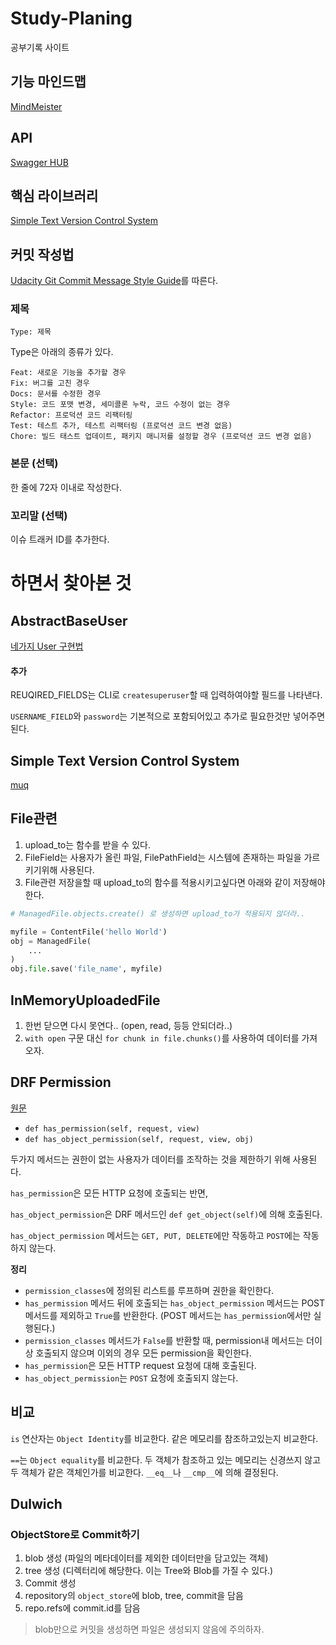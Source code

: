 # Study-Planing
공부기록 사이트

## 기능 마인드맵
[MindMeister](https://www.mindmeister.com/1208278042?t=ZaUE9Qsx9R)

## API

[Swagger HUB]()

## 핵심 라이브러리
[Simple Text Version Control System](https://github.com/KapiteinRo/muq)

## 커밋 작성법

[Udacity Git Commit Message Style Guide](https://udacity.github.io/git-styleguide/)를 따른다.

### 제목 

`Type: 제목`

Type은 아래의 종류가 있다.

```text
Feat: 새로운 기능을 추가할 경우
Fix: 버그를 고친 경우
Docs: 문서를 수정한 경우
Style: 코드 포맷 변경, 세미콜론 누락, 코드 수정이 없는 경우
Refactor: 프로덕션 코드 리팩터링
Test: 테스트 추가, 테스트 리팩터링 (프로덕션 코드 변경 없음)
Chore: 빌드 태스트 업데이트, 패키지 매니저를 설정할 경우 (프로덕션 코드 변경 없음)
```

### 본문 (선택)

한 줄에 72자 이내로 작성한다.

### 꼬리말 (선택)

이슈 트래커 ID를 추가한다.

# 하면서 찾아본 것

## AbstractBaseUser

[네가지 User 구현법](https://simpleisbetterthancomplex.com/tutorial/2016/07/22/how-to-extend-django-user-model.html#abstractbaseuser)

#### 추가

REUQIRED_FIELDS는 CLI로 `createsuperuser`할 때 입력하여야할 필드를 나타낸다.

`USERNAME_FIELD`와 `password`는 기본적으로 포함되어있고 추가로 필요한것만 넣어주면 된다.



## Simple Text Version Control System

[muq](https://github.com/KapiteinRo/muq)



## File관련

1. upload_to는 함수를 받을 수 있다.
2. FileField는 사용자가 올린 파일, FilePathField는 시스템에 존재하는 파일을 가르키기위해 사용된다.
3. File관련 저장을할 때 upload_to의 함수를 적용시키고싶다면 아래와 같이 저장해야한다.

```python
# ManagedFile.objects.create() 로 생성하면 upload_to가 적용되지 않더라..

myfile = ContentFile('hello World')
obj = ManagedFile(
	...
)
obj.file.save('file_name', myfile)
```



## InMemoryUploadedFile

1. 한번 닫으면 다시 못연다.. (open, read, 등등 안되더라..)
2. `with open` 구문 대신 `for chunk in file.chunks()`를 사용하여 데이터를 가져오자.



## DRF Permission

[원문](https://stackoverflow.com/a/49626193/9583961)

- `def has_permission(self, request, view)`
- `def has_object_permission(self, request, view, obj)`

두가지 메서드는 권한이 없는 사용자가 데이터를 조작하는 것을 제한하기 위해 사용된다.

`has_permission`은 모든 HTTP 요청에 호출되는 반면,

`has_object_permission`은 DRF 메서드인 `def get_object(self)`에 의해 호출된다.

`has_object_permission` 메서드는 `GET, PUT, DELETE`에만 작동하고 `POST`에는 작동하지 않는다.



__정리__

- `permission_classes`에 정의된 리스트를 루프하며 권한을 확인한다.
- `has_permission` 메서드 뒤에 호출되는 `has_object_permission` 메서드는 POST 메서드를 제외하고 `True`를 반환한다. (POST 메서드는 `has_permission`에서만 실행된다.)
- `permission_classes` 메서드가 `False`를 반환할 때, permission내 메서드는 더이상 호출되지 않으며 이외의 경우 모든 permission을 확인한다.
- `has_permission`은 모든 HTTP request 요청에 대해 호출된다.
- `has_object_permission`는 `POST` 요청에 호출되지 않는다.



## 비교

`is` 연산자는 `Object Identity`를 비교한다. 같은 메모리를 참조하고있는지 비교한다.

`==`는 `Object equality`를 비교한다. 두 객체가 참조하고 있는 메모리는 신경쓰지 않고 두 객체가 같은 객체인가를 비교한다. `__eq__`나 `__cmp__`에 의해 결정된다.



## Dulwich

### ObjectStore로 Commit하기

1. blob 생성 (파일의 메타데이터를 제외한 데이터만을 담고있는 객체)
2. tree 생성 (디렉터리에 해당한다. 이는 Tree와 Blob를 가질 수 있다.)
3. Commit 생성
4. repository의 `object_store`에 blob, tree, commit을 담음
5. repo.refs에 commit.id를 담음

> blob만으로 커밋을 생성하면 파일은 생성되지 않음에 주의하자.



